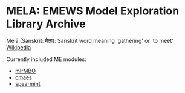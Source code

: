# MELA: EMEWS Model Exploration Library Archive

Mel&#257; (Sanskrit: मेला): Sanskrit word meaning 'gathering' or 'to meet' [Wikipedia](https://en.wikipedia.org/wiki/Mela)

Currently included ME modules:
* [mlrMBO](mlrMBO)
* [cmaes](cmaes)
* [spearmint](spearmint)
